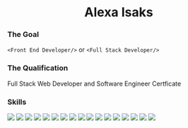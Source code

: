 <h1 align="center">Alexa Isaks </h1>

### The Goal
`<Front End Developer/>` or `<Full Stack Developer/>`

### The Qualification
Full Stack Web Developer and Software Engineer Certficate

### Skills
![](https://img.shields.io/badge/HTML-brightgreen) ![](https://img.shields.io/badge/CSS-green) ![](https://img.shields.io/badge/SASS-yellowgreen) ![](https://img.shields.io/badge/Bootstrap-brightgreen) ![](https://img.shields.io/badge/JavaScript-green) ![](https://img.shields.io/badge/jQuery-yellowgreen) ![](https://img.shields.io/badge/React-brightgreen) ![](https://img.shields.io/badge/Node.js-green) ![](https://img.shields.io/badge/Express-yellowgreen) ![](https://img.shields.io/badge/Mongoose-brightgreen) ![](https://img.shields.io/badge/MongoDB-green) ![](https://img.shields.io/badge/PHP-yellowgreen) ![](https://img.shields.io/badge/Laravel-brightgreen) ![](https://img.shields.io/badge/Wordpress-green) ![](https://img.shields.io/badge/SQL-yellowgreen) ![](https://img.shields.io/badge/MicrosoftSQLServer-brightgreen) ![](https://img.shields.io/badge/Git-green) 
